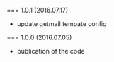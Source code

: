 === 1.0.1 (2016.07.17)

* update getmail tempate config

=== 1.0.0 (2016.07.05)

* publication of the code
